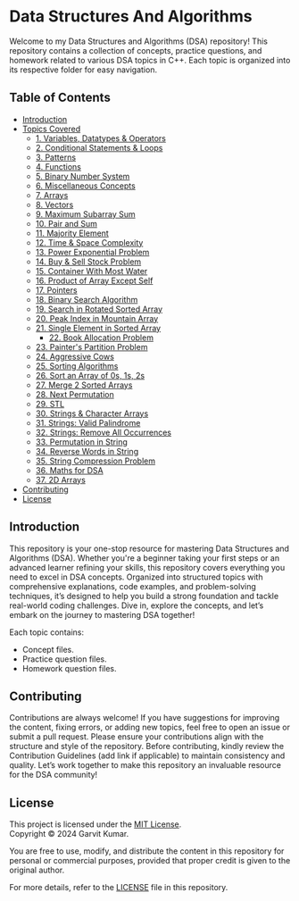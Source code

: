 # Data Structures And Algorithms

Welcome to my Data Structures and Algorithms (DSA) repository! This repository contains a collection of concepts, practice questions, and homework related to various DSA topics in C++. Each topic is organized into its respective folder for easy navigation.

## Table of Contents

- [Introduction](#introduction)
- [Topics Covered](#topics-covered)
  - [1. Variables, Datatypes & Operators](Docs/README1.md)
  - [2. Conditional Statements & Loops](Docs/README2.md)
  - [3. Patterns](Docs/README3.md)
  - [4. Functions](Docs/README4.md)
  - [5. Binary Number System](Docs/README5.md)
  - [6. Miscellaneous Concepts](Docs/README6.md)
  - [7. Arrays](Docs/README7.md)
  - [8. Vectors](Docs/README8.md)
  - [9. Maximum Subarray Sum](Docs/README9.md)
  - [10. Pair and Sum](Docs/README10.md)
  - [11. Majority Element](Docs/README11.md)
  - [12. Time & Space Complexity](Docs/README12.md)
  - [13. Power Exponential Problem](Docs/README13.md)
  - [14. Buy & Sell Stock Problem](Docs/README14.md)
  - [15. Container With Most Water](Docs/README15.md)
  - [16. Product of Array Except Self](Docs/README16.md)
  - [17. Pointers](Docs/README17.md)
  - [18. Binary Search Algorithm](Docs/README18.md)
  - [19. Search in Rotated Sorted Array](Docs/README19.md)
  - [20. Peak Index in Mountain Array](Docs/README20.md)
  - [21. Single Element in Sorted Array](Docs/README21.md)
    - [22. Book Allocation Problem](Docs/README22.md)
  - [23. Painter's Partition Problem](Docs/README23.md)
  - [24. Aggressive Cows](Docs/README24.md)
  - [25. Sorting Algorithms](Docs/README25.md)
  - [26. Sort an Array of 0s, 1s, 2s](Docs/README26.md)
  - [27. Merge 2 Sorted Arrays](Docs/README27.md)
  - [28. Next Permutation](Docs/README28.md)
  - [29. STL](Docs/README29.md)
  - [30. Strings & Character Arrays](Docs/README30.md)
  - [31. Strings: Valid Palindrome](Docs/README31.md)
  - [32. Strings: Remove All Occurrences](Docs/README32.md)
  - [33. Permutation in String](Docs/README33.md)
  - [34. Reverse Words in String](Docs/README34.md)
  - [35. String Compression Problem](Docs/README35.md)
  - [36. Maths for DSA](Docs/README36.md)
  - [37. 2D Arrays](Docs/README37.md)
- [Contributing](Docs/Contributing.md)
- [License](#license)

## Introduction

This repository is your one-stop resource for mastering Data Structures and Algorithms (DSA). Whether you're a beginner taking your first steps or an advanced learner refining your skills, this repository covers everything you need to excel in DSA concepts. Organized into structured topics with comprehensive explanations, code examples, and problem-solving techniques, it’s designed to help you build a strong foundation and tackle real-world coding challenges. Dive in, explore the concepts, and let’s embark on the journey to mastering DSA together!

Each topic contains:
- Concept files.
- Practice question files.
- Homework question files.

## Contributing

Contributions are always welcome! If you have suggestions for improving the content, fixing errors, or adding new topics, feel free to open an issue or submit a pull request. Please ensure your contributions align with the structure and style of the repository.
Before contributing, kindly review the Contribution Guidelines (add link if applicable) to maintain consistency and quality. Let’s work together to make this repository an invaluable resource for the DSA community!

## License

This project is licensed under the [MIT License](Docs/LICENSE.md).  
Copyright © 2024 Garvit Kumar.

You are free to use, modify, and distribute the content in this repository for personal or commercial purposes, provided that proper credit is given to the original author.  

For more details, refer to the [LICENSE](Docs/LICENSE.md) file in this repository.


